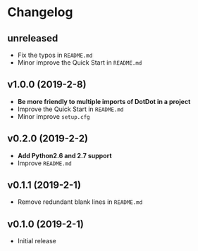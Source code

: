 # Changelog

## unreleased
* Fix the typos in `README.md`
* Minor improve the Quick Start in `README.md`

## v1.0.0 (2019-2-8)
* __Be more friendly to multiple imports of DotDot in a project__
* Improve the Quick Start in `README.md`
* Minor improve `setup.cfg`

## v0.2.0 (2019-2-2)
* __Add Python2.6 and 2.7 support__
* Improve `README.md`

## v0.1.1 (2019-2-1)
* Remove redundant blank lines in `README.md`

## v0.1.0 (2019-2-1)
* Initial release
